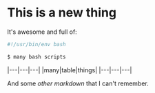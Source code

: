 # This is a new thing

It's awesome and full of:

```bash
#!/usr/bin/env bash

$ many bash scripts
```

|---|---|---|
|many|table|things|
|---|---|---|

And some _other_ *markdown* that I can't remember.
